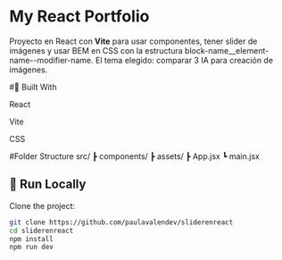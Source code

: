 # My React Portfolio

Proyecto en React con  **Vite** para usar componentes, tener slider de imágenes y usar BEM en CSS con la estructura block-name__element-name--modifier-name. El tema elegido: comparar 3 IA para creación de imágenes.


#🧱 Built With

React

Vite

CSS 

#Folder Structure
src/
 ┣ components/
 ┣ assets/
 ┣ App.jsx
 ┗ main.jsx


## 🚀 Run Locally

Clone the project:

```bash
git clone https://github.com/paulavalendev/sliderenreact
cd sliderenreact
npm install
npm run dev

